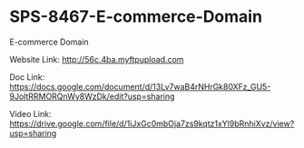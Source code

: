 # SPS-8467-E-commerce-Domain
E-commerce Domain

Website Link: http://56c.4ba.myftpupload.com

Doc Link: https://docs.google.com/document/d/13Lv7waB4rNHrGk80XFz_GU5-9JoltRRMORQnWy8WzDk/edit?usp=sharing

Video Link: https://drive.google.com/file/d/1iJxGc0mbOja7zs9kqtz1xYl9bRnhiXvz/view?usp=sharing
